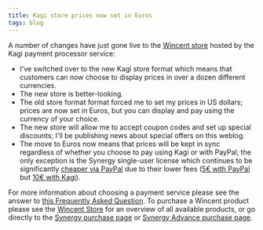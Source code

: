 ```yaml
---
title: Kagi store prices now set in Euros
tags: blog
---
```


A number of changes have just gone live to the [Wincent store](https://wincent.com/s/kagi/) hosted by the Kagi payment processor service:

-   I've switched over to the new Kagi store format which means that customers can now choose to display prices in over a dozen different currencies.
-   The new store is better-looking.
-   The old store format format forced me to set my prices in US dollars; prices are now set in Euros, but you can display and pay using the currency of your choice.
-   The new store will allow me to accept coupon codes and set up special discounts; I'll be publishing news about special offers on this weblog.
-   The move to Euros now means that prices will be kept in sync regardless of whether you choose to pay using Kagi or with PayPal; the only exception is the Synergy single-user license which continues to be significantly [cheaper via PayPal](https://www.paypal.com/xclick/business=win@wincent.com&item_name=Synergy+for+Mac+OS+X+10.2+and+later&amount=5.00&no_note=1&currency_code=EUR&lc=en) due to their lower fees ([5€ with PayPal](https://www.paypal.com/xclick/business=win@wincent.com&item_name=Synergy+for+Mac+OS+X+10.2+and+later&amount=5.00&no_note=1&currency_code=EUR&lc=en) but [10€ with Kagi](https://wincent.com/s/kagi/)).

For more information about choosing a payment service please see the answer to [this Frequently Asked Question](http://wincent.com/a/support/faq/#which). To purchase a Wincent product please see the [Wincent Store](http://store.wincent.com/) for an overview of all available products, or go directly to the [Synergy purchase page](https://wincent.com/a/products/synergy-classic/purchase/) or [Synergy Advance purchase page](https://wincent.com/a/products/synergy-advance/purchase/).
